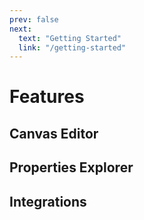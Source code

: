 ```yaml
---
prev: false
next:
  text: "Getting Started"
  link: "/getting-started"
---
```


# Features

## Canvas Editor

## Properties Explorer

## Integrations
